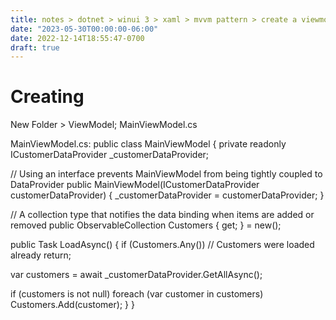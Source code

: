```yaml
---
title: notes > dotnet > winui 3 > xaml > mvvm pattern > create a viewmodel
date: "2023-05-30T00:00:00-06:00"
date: 2022-12-14T18:55:47-0700
draft: true
---
```

# Creating
New Folder > ViewModel; MainViewModel.cs

MainViewModel.cs:
public class MainViewModel
{
private readonly ICustomerDataProvider _customerDataProvider;

// Using an interface prevents MainViewModel from being tightly coupled to DataProvider
public MainViewModel(ICustomerDataProvider customerDataProvider)
{
_customerDataProvider = customerDataProvider;
}

// A collection type that notifies the data binding when items are added or removed
public ObservableCollection<Customer> Customers { get; } = new();

public Task LoadAsync()
{
if (Customers.Any())
// Customers were loaded already
return;

var customers = await _customerDataProvider.GetAllAsync();

if (customers is not null)
foreach (var customer in customers)
Customers.Add(customer);
}
}
